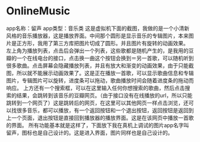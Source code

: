 # OnlineMusic
app名称：留声
app类型：音乐类
这是虚拟机下面的截图，我做的是一个小清新风格的音乐播放器，这是播放界面。中间那个圆形是显示音乐的专辑图片，本来图片是正方形，我用了第三方库把图片切成了圆形。并且图片有旋转的动画效果。
左上角为播放列表，点击后会弹出一个列表，这些歌都是随机产生的，是我用的豆瓣的一个在线电台的接口，点击换一曲这个按钮会换到＝另一首歌，可以随机听到很多歌曲。点击屏幕会隐藏播放列表，并且有放大和渐变的动画效果，由于只能截图，所以就不能展示动画效果了。这是正在播放一首歌，可以显示歌曲信息和专辑图片，专辑图片可以旋转，进度条可以拖动，歌曲播放时间会随着进度条的拖动而响应。
上方还有一个搜索框，可以在这里输入任何你想搜索的歌曲，然后点击搜索的结果，会跳转到该音乐的豆瓣网页。（由于接口没有在线播放的url，所以只能跳转到一个网页了）这是跳转后的网页，在这里可以其他网页一样点击浏览，还可以找很多音乐，都可以播放，有一个返回按钮和一个退出按钮，返回按钮是返回到上一个页面，退出按钮是直接回到播放器的播放界面。这是在该网页中播放一首歌的界面。
所有功能基本就是这样了，下面放下我在真机上调试的图片app名字叫留声，图标也是自己设计的。这是进入界面，图片同样也是自己设计的。
